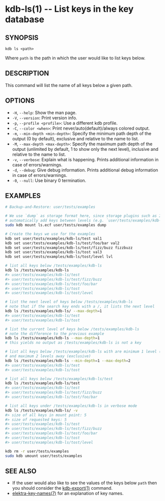 # kdb-ls(1) -- List keys in the key database

## SYNOPSIS

`kdb ls <path>`

Where `path` is the path in which the user would like to list keys below.

## DESCRIPTION

This command will list the name of all keys below a given path.

## OPTIONS

- `-H`, `--help`:
  Show the man page.
- `-V`, `--version`:
  Print version info.
- `-p`, `--profile <profile>`:
  Use a different kdb profile.
- `-C`, `--color <when>`:
  Print never/auto(default)/always colored output.
- `-m`, `--min-depth <min-depth>`:
  Specify the minimum path depth of the output (0 by default), exclusive
  and relative to the name to list.
- `-M`, `--max-depth <max-depth>`:
  Specify the maximum path depth of the output (unlimited by default, 1
  to show only the next level), inclusive and relative to the name to list.
- `-v`, `--verbose`:
  Explain what is happening. Prints additional information in case of errors/warnings.
- `-d`, `--debug`:
  Give debug information. Prints additional debug information in case of errors/warnings.
- `-0`, `--null`:
  Use binary 0 termination.

## EXAMPLES

```sh
# Backup-and-Restore: user/tests/examples

# We use `dump` as storage format here, since storage plugins such as INI
# automatically add keys between levels (e.g. `user/tests/examples/kdb-ls/test/foo`).
sudo kdb mount ls.ecf user/tests/examples dump

# Create the keys we use for the examples
kdb set user/tests/examples/kdb-ls/test val1
kdb set user/tests/examples/kdb-ls/test/foo/bar val2
kdb set user/tests/examples/kdb-ls/test/fizz/buzz fizzbuzz
kdb set user/tests/examples/kdb-ls/tost val3
kdb set user/tests/examples/kdb-ls/tost/level lvl

# list all keys below /tests/examples/kdb-ls
kdb ls /tests/examples/kdb-ls
#> user/tests/examples/kdb-ls/test
#> user/tests/examples/kdb-ls/test/fizz/buzz
#> user/tests/examples/kdb-ls/test/foo/bar
#> user/tests/examples/kdb-ls/tost
#> user/tests/examples/kdb-ls/tost/level

# list the next level of keys below /tests/examples/kdb-ls
# note that if the search key ends with a /, it lists the next level
kdb ls /tests/examples/kdb-ls/ --max-depth=1
#> user/tests/examples/kdb-ls/test
#> user/tests/examples/kdb-ls/tost

# list the current level of keys below /tests/examples/kdb-ls
# note the difference to the previous example
kdb ls /tests/examples/kdb-ls --max-depth=1
# this yields no output as /tests/examples/kdb-ls is not a key

# list all keys below /tests/examples/kdb-ls with are minimum 1 level (inclusive) away from that key
# and maximum 2 levels away (exclusive)
kdb ls /tests/examples/kdb-ls --min-depth=1 --max-depth=2
#> user/tests/examples/kdb-ls/test
#> user/tests/examples/kdb-ls/tost

# list all keys below /tests/examples/kdb-ls/test
kdb ls /tests/examples/kdb-ls/test
#> user/tests/examples/kdb-ls/test
#> user/tests/examples/kdb-ls/test/fizz/buzz
#> user/tests/examples/kdb-ls/test/foo/bar

# list all keys under /tests/examples/kdb-ls in verbose mode
kdb ls /tests/examples/kdb-ls/ -v
#> size of all keys in mount point: 5
#> size of requested keys: 5
#> user/tests/examples/kdb-ls/test
#> user/tests/examples/kdb-ls/test/fizz/buzz
#> user/tests/examples/kdb-ls/test/foo/bar
#> user/tests/examples/kdb-ls/tost
#> user/tests/examples/kdb-ls/tost/level

kdb rm -r user/tests/examples
sudo kdb umount user/tests/examples
```

## SEE ALSO

- If the user would also like to see the values of the keys below `path` then you should
  consider the [kdb-export(1)](kdb-export.md) command.
- [elektra-key-names(7)](elektra-key-names.md) for an explanation of key names.
